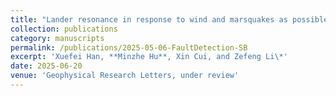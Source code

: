 ```yaml
---
title: "Lander resonance in response to wind and marsquakes as possible origin of InSight's 2.4 Hz seismic noise"
collection: publications
category: manuscripts
permalink: /publications/2025-05-06-FaultDetection-SB
excerpt: 'Xuefei Han, **Minzhe Hu**, Xin Cui, and Zefeng Li\*'
date: 2025-06-20
venue: 'Geophysical Research Letters, under review'
---
```

